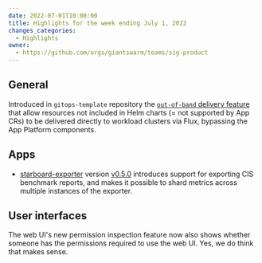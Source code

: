 ```yaml
---
date: 2022-07-01T10:00:00
title: Highlights for the week ending July 1, 2022
changes_categories:
  - Highlights
owner:
  - https://github.com/orgs/giantswarm/teams/sig-product
---
```


## General

Introduced in `gitops-template` repository the [`out-of-band` delivery feature](https://github.com/giantswarm/gitops-template/blob/main/docs/repo_structure.md#mapi-and-out-of-band) that allow resources not included in Helm charts (= not supported by App CRs) to be delivered directly to workload clusters via Flux, bypassing the App Platform components.

## Apps

- [starboard-exporter](https://github.com/giantswarm/starboard-exporter) version [v0.5.0](https://github.com/giantswarm/starboard-exporter/blob/main/CHANGELOG.md#050---2022-06-22) introduces support for exporting CIS benchmark reports, and makes it possible to shard metrics across multiple instances of the exporter.

## User interfaces

The web UI's new permission inspection feature now also shows whether someone has the permissions required to use the web UI. Yes, we do think that makes sense.
